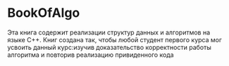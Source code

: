 # BookOfAlgo
Эта книга содержит реализации структур данных и алгоритмов на языке C++. Книг создана так, чтобы любой студент первого курса мог усвоить данный курс:изучив доказательство корректности работы алгоритма и повторив реализацию привиденного кода
